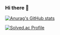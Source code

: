 ### Hi there 👋




<!--
**olsy1128/olsy1128** is a ✨ _special_ ✨ repository because its `README.md` (this file) appears on your GitHub profile.

Here are some ideas to get you started:

- 🔭 I’m currently working on ...
- 🌱 I’m currently learning ...
- 👯 I’m looking to collaborate on ...
- 🤔 I’m looking for help with ...
- 💬 Ask me about ...
- 📫 How to reach me: ...
- 😄 Pronouns: ...
- ⚡ Fun fact: ...
-->

[![Anurag's GitHub stats](https://github-readme-stats.vercel.app/api?username=olsy1128)](https://github.com/olsy1128/github-readme-stats)

[![Solved.ac Profile](http://mazassumnida.wtf/api/v2/generate_badge?boj=syeoni1128)](https://solved.ac/syeoni1128/)

